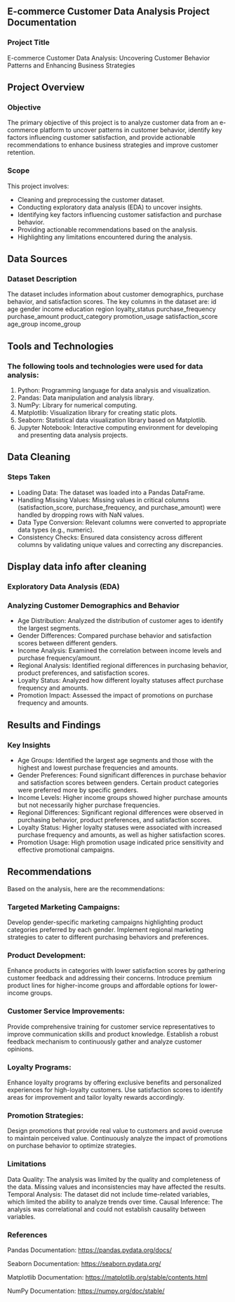 ## E-commerce Customer Data Analysis Project Documentation
### Project Title
E-commerce Customer Data Analysis: Uncovering Customer Behavior Patterns and Enhancing Business Strategies

## Project Overview
### Objective
The primary objective of this project is to analyze customer data from an e-commerce platform to uncover patterns in customer behavior, identify key factors influencing customer satisfaction, and provide actionable recommendations to enhance business strategies and improve customer retention.

### Scope
This project involves:

- Cleaning and preprocessing the customer dataset.
- Conducting exploratory data analysis (EDA) to uncover insights.
- Identifying key factors influencing customer satisfaction and purchase behavior.
- Providing actionable recommendations based on the analysis.
- Highlighting any limitations encountered during the analysis.

## Data Sources
### Dataset Description
The dataset includes information about customer demographics, purchase behavior, and satisfaction scores. The key columns in the dataset are:
id
age
gender
income
education
region
loyalty_status
purchase_frequency
purchase_amount
product_category
promotion_usage
satisfaction_score
age_group
income_group

## Tools and Technologies
### The following tools and technologies were used for data analysis:
1. Python: Programming language for data analysis and visualization.
2. Pandas: Data manipulation and analysis library.
3. NumPy: Library for numerical computing.
4. Matplotlib: Visualization library for creating static plots.
5. Seaborn: Statistical data visualization library based on Matplotlib.
6. Jupyter Notebook: Interactive computing environment for developing and presenting data analysis projects.

## Data Cleaning
### Steps Taken
- Loading Data: The dataset was loaded into a Pandas DataFrame.
- Handling Missing Values: Missing values in critical columns (satisfaction_score, purchase_frequency, and purchase_amount) were handled by dropping rows with NaN values.
- Data Type Conversion: Relevant columns were converted to appropriate data types (e.g., numeric).
- Consistency Checks: Ensured data consistency across different columns by validating unique values and correcting any discrepancies.

## Display data info after cleaning
### Exploratory Data Analysis (EDA)
### Analyzing Customer Demographics and Behavior
- Age Distribution: Analyzed the distribution of customer ages to identify the largest segments.
- Gender Differences: Compared purchase behavior and satisfaction scores between different genders.
- Income Analysis: Examined the correlation between income levels and purchase frequency/amount.
- Regional Analysis: Identified regional differences in purchasing behavior, product preferences, and satisfaction scores.
- Loyalty Status: Analyzed how different loyalty statuses affect purchase frequency and amounts.
- Promotion Impact: Assessed the impact of promotions on purchase frequency and amounts.

## Results and Findings
### Key Insights
- Age Groups: Identified the largest age segments and those with the highest and lowest purchase frequencies and amounts.
- Gender Preferences: Found significant differences in purchase behavior and satisfaction scores between genders. Certain product categories were preferred more by specific genders.
- Income Levels: Higher income groups showed higher purchase amounts but not necessarily higher purchase frequencies.
- Regional Differences: Significant regional differences were observed in purchasing behavior, product preferences, and satisfaction scores.
- Loyalty Status: Higher loyalty statuses were associated with increased purchase frequency and amounts, as well as higher satisfaction scores.
- Promotion Usage: High promotion usage indicated price sensitivity and effective promotional campaigns.

## Recommendations
Based on the analysis, here are the recommendations:

### Targeted Marketing Campaigns:
Develop gender-specific marketing campaigns highlighting product categories preferred by each gender.
Implement regional marketing strategies to cater to different purchasing behaviors and preferences.

### Product Development:
Enhance products in categories with lower satisfaction scores by gathering customer feedback and addressing their concerns.
Introduce premium product lines for higher-income groups and affordable options for lower-income groups.

### Customer Service Improvements:
Provide comprehensive training for customer service representatives to improve communication skills and product knowledge.
Establish a robust feedback mechanism to continuously gather and analyze customer opinions.

### Loyalty Programs:
Enhance loyalty programs by offering exclusive benefits and personalized experiences for high-loyalty customers.
Use satisfaction scores to identify areas for improvement and tailor loyalty rewards accordingly.

### Promotion Strategies:
Design promotions that provide real value to customers and avoid overuse to maintain perceived value.
Continuously analyze the impact of promotions on purchase behavior to optimize strategies.

### Limitations
Data Quality: The analysis was limited by the quality and completeness of the data. Missing values and inconsistencies may have affected the results.
Temporal Analysis: The dataset did not include time-related variables, which limited the ability to analyze trends over time.
Causal Inference: The analysis was correlational and could not establish causality between variables.

### References
Pandas Documentation: https://pandas.pydata.org/docs/

Seaborn Documentation: https://seaborn.pydata.org/

Matplotlib Documentation: https://matplotlib.org/stable/contents.html

NumPy Documentation: https://numpy.org/doc/stable/
